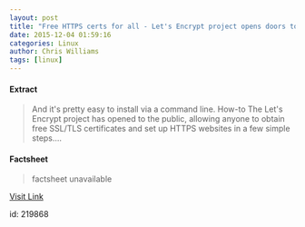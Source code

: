 ```yaml
---
layout: post
title: "Free HTTPS certs for all - Let's Encrypt project opens doors to public"
date: 2015-12-04 01:59:16
categories: Linux
author: Chris Williams
tags: [linux]
---
```



#### Extract
>And it's pretty easy to install via a command line. How-to The Let's Encrypt project has opened to the public, allowing anyone to obtain free SSL/TLS certificates and set up HTTPS websites in a few simple steps....

#### Factsheet
>factsheet unavailable

[Visit Link](http://lxer.com/module/newswire/ext_link.php?rid=222865)

id:  219868


